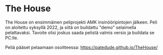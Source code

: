 # The House

The House on ensimmäinen peliprojekti AMK insinööripintojen jälkeen. Peli on aloitettu syksyllä 2022, ja siitä on buildattu "demo" selaimella pelattavaksi. Tavoite olisi joskus saada pelistä valmis versio ja buildata se PC:lle.

Peliä pääset pelaamaan osoitteessa: https://patedude.github.io/TheHouse/

